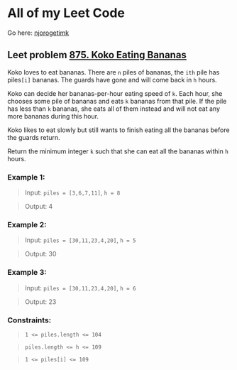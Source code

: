 # All of my Leet Code

Go here: [njorogetimk](https://leetcode.com/njorogetimk/)

## Leet problem [875. Koko Eating Bananas](https://leetcode.com/problems/koko-eating-bananas/)

Koko loves to eat bananas. There are `n` piles of bananas, the `ith` pile has piles`[i]` bananas. The guards have gone and will come back in `h` hours.

Koko can decide her bananas-per-hour eating speed of `k`. Each hour, she chooses some pile of bananas and eats `k` bananas from that pile. If the pile has less than `k` bananas, she eats all of them instead and will not eat any more bananas during this hour.

Koko likes to eat slowly but still wants to finish eating all the bananas before the guards return.

Return the minimum integer `k` such that she can eat all the bananas within `h` hours.

### Example 1:

> Input: `piles = [3,6,7,11]`, `h = 8`

> Output: 4

### Example 2:

> Input: `piles = [30,11,23,4,20]`, `h = 5`

> Output: 30

### Example 3:

> Input: `piles = [30,11,23,4,20]`, `h = 6`

> Output: 23

### Constraints:

> `1 <= piles.length <= 104`

> `piles.length <= h <= 109`

> `1 <= piles[i] <= 109`
